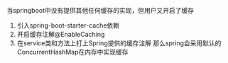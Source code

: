 当springboot中没有提供其他任何缓存的实现，但用户又开启了缓存
1. 引入spring-boot-starter-cache依赖
2. 开启缓存注解@EnableCaching
3. 在service类和方法上打上Spring提供的缓存注解
那么spring会采用默认的ConcurrentHashMap在内存中实现缓存